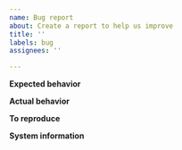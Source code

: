 ```yaml
---
name: Bug report
about: Create a report to help us improve
title: ''
labels: bug
assignees: ''

---
```


<!-- This issue tracker is only for technical issues related to Lightning Terminal.

General Lightning questions and/or support requests are best directed to the Lightning Community Slack https://lightning.engineering/slack.html.

Also make sure you've read the Lightning Terminal specific documentation at https://docs.lightning.engineering/intermediate-get-lit/get-lit-overview.

For reporting security issues, please read instructions at https://github.com/lightningnetwork/lnd#security.

-->

<!-- Describe the issue -->

**Expected behavior**

<!--- What behavior did you expect? -->

**Actual behavior**

<!--- What was the actual behavior (provide screenshots if the issue is UI related)? -->

**To reproduce**

<!--- How reliably can you reproduce the issue, what are the steps to do so? -->

**System information**

<!-- Are you using Lightning Terminal as a standalone application or as part of Umbrel? -->

<!-- What mode are you running Lightning Terminal in? Specifically of interest are the values of 'lnd-mode', 'faraday-mode', 'loop-mode' and 'pool-mode'. -->

<!-- What version of Lightning Terminal are you using, where did you get it (website, self-compiled, etc)? -->

<!-- What type of machine are you observing the error on (OS/CPU and disk type)? -->

<!-- What is your operating system and its version? -->

<!-- Any extra information that might be useful in the debugging process. -->
<!--- This is normally the contents of a `litd.log` file. Raw text or a link to a pastebin type site are preferred. -->
